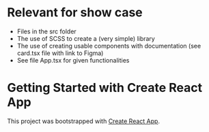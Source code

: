 # Relevant for show case
* Files in the src folder
* The use of SCSS to create a (very simple) library
* The use of creating usable components with documentation (see card.tsx file with link to Figma)
* See file App.tsx for given functionalities

# Getting Started with Create React App

This project was bootstrapped with [Create React App](https://github.com/facebook/create-react-app).
